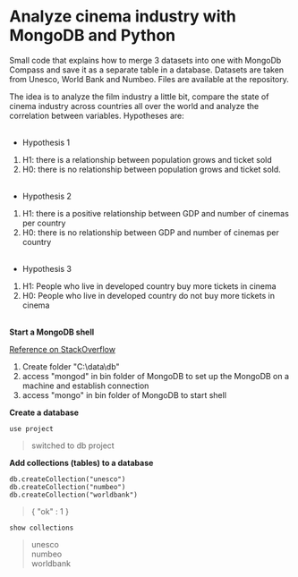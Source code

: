 # Analyze cinema industry with MongoDB and Python
Small code that explains how to merge 3 datasets into one with MongoDb Compass and save it as a separate table in a database. Datasets are taken from Unesco, World Bank and  Numbeo. Files are available at the repository.<br>

The idea is to analyze the film industry a little bit, compare the state of cinema industry across countries all over the world and analyze the correlation between variables. Hypotheses are:<br /><br />



- Hypothesis 1
1. H1: there is a relationship between population grows and ticket sold
2. H0: there is no relationship between population grows and ticket sold.<br /><br />



- Hypothesis 2
1. H1: there is a positive relationship between GDP and number of cinemas per country
2. H0: there is no relationship between GDP and number of cinemas per country <br /><br />



- Hypothesis 3
1. H1: People who live in developed country buy more tickets in cinema
2. H0: People who live in developed country do not buy more tickets in cinema <br /><br />

**Start a MongoDB shell**

[Reference on StackOverflow](https://stackoverflow.com/questions/42739166/could-not-connect-to-mongodb-on-the-provided-host-and-port?utm_medium=organic&utm_source=google_rich_qa&utm_campaign=google_rich_qa)

1. Create folder "C:\data\db"
2. access "mongod" in bin folder of MongoDB to set up the MongoDB on a machine and establish connection
3. access "mongo" in bin folder of MongoDB to start shell

**Create a database**

`use project`

>switched to db project

**Add collections (tables) to a database**

```
db.createCollection("unesco")
db.createCollection("numbeo")
db.createCollection("worldbank")
```

>{ "ok" : 1 }

`show collections`

>unesco  
>numbeo  
>worldbank  

